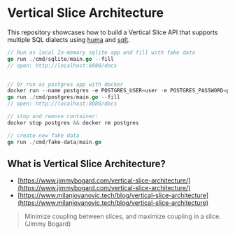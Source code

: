 # Vertical Slice Architecture

This repository showcases how to build a Vertical Slice API that supports multiple SQL dialects using [huma](https://github.com/danielgtaylor/huma) and [sqlt](https://github.com/wroge/sqlt).

```go
// Run as local In-memory sqlite app and fill with fake data
go run ./cmd/sqlite/main.go --fill
// open: http://localhost:8080/docs


// Or run as postgres app with docker
docker run --name postgres -e POSTGRES_USER=user -e POSTGRES_PASSWORD=password -e POSTGRES_DB=db -p 5432:5432 -d postgres:16
go run ./cmd/postgres/main.go --fill
// open: http://localhost:8080/docs

// stop and remove container:
docker stop postgres && docker rm postgres

// create new fake data
go run ./cmd/fake-data/main.go
```

## What is Vertical Slice Architecture?

- [https://www.jimmybogard.com/vertical-slice-architecture/](https://www.jimmybogard.com/vertical-slice-architecture/)
- [https://www.milanjovanovic.tech/blog/vertical-slice-architecture](https://www.milanjovanovic.tech/blog/vertical-slice-architecture)

> Minimize coupling between slices, and maximize coupling in a slice. (Jimmy Bogard)
